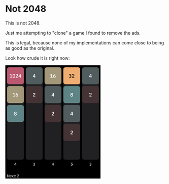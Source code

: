 # Not 2048

This is not 2048.

Just me attempting to "clone" a game I found to remove the ads.

This is legal, because none of my implementations can come close to being as
good as the original.

Look how crude it is right now:

<img src="./love.png" width=300/>
